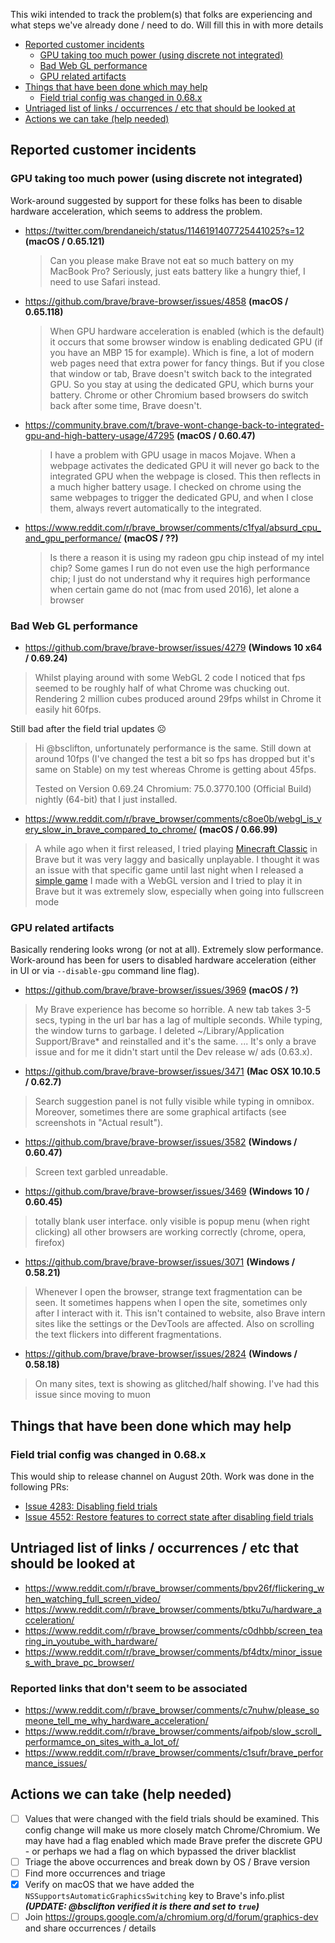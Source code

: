 This wiki intended to track the problem(s) that folks are experiencing and what steps we've already done / need to do. Will fill this in with more details

<!-- MarkdownTOC -->

- [Reported customer incidents](#reported-customer-incidents)
  - [GPU taking too much power \(using discrete not integrated\)](#gpu-taking-too-much-power-using-discrete-not-integrated)
  - [Bad Web GL performance](#bad-web-gl-performance)
  - [GPU related artifacts](#gpu-related-artifacts)
- [Things that have been done which may help](#things-that-have-been-done-which-may-help)
  - [Field trial config was changed in 0.68.x](#field-trial-config-was-changed-in-068x)
- [Untriaged list of links / occurrences / etc that should be looked at](#untriaged-list-of-links--occurrences--etc-that-should-be-looked-at)
- [Actions we can take \(help needed\)](#actions-we-can-take-help-needed)

<!-- /MarkdownTOC -->

## Reported customer incidents
### GPU taking too much power (using discrete not integrated)
Work-around suggested by support for these folks has been to disable hardware acceleration, which seems to address the problem.
-  https://twitter.com/brendaneich/status/1146191407725441025?s=12 **(macOS / 0.65.121)**
    > Can you please make Brave not eat so much battery on my MacBook Pro? Seriously, just eats battery like a hungry thief, I need to use Safari instead.

- https://github.com/brave/brave-browser/issues/4858 **(macOS / 0.65.118)**
    > When GPU hardware acceleration is enabled (which is the default) it occurs that some browser window is enabling dedicated GPU (if you have an MBP 15 for example). Which is fine, a lot of modern web pages need that extra power for fancy things. But if you close that window or tab, Brave doesn't switch back to the integrated GPU. So you stay at using the dedicated GPU, which burns your battery. Chrome or other Chromium based browsers do switch back after some time, Brave doesn't.

- https://community.brave.com/t/brave-wont-change-back-to-integrated-gpu-and-high-battery-usage/47295 **(macOS / 0.60.47)**
    > I have a problem with GPU usage in macos Mojave.  When a webpage activates the dedicated GPU it will never go back to the integrated GPU when the webpage is closed. This then reflects in a much higher battery usage. I checked on chrome using the same webpages to trigger the dedicated GPU, and when I close them, always revert automatically to the integrated.
- https://www.reddit.com/r/brave_browser/comments/c1fyal/absurd_cpu_and_gpu_performance/ **(macOS / ??)**
    > Is there a reason it is using my radeon gpu chip instead of my intel chip? Some games I run do not even use the high performance chip; I just do not understand why it requires high performance when certain game do not (mac from used 2016), let alone a browser

### Bad Web GL performance
- https://github.com/brave/brave-browser/issues/4279 **(Windows 10 x64 / 0.69.24)**


> Whilst playing around with some WebGL 2 code I noticed that fps seemed to be roughly half of what Chrome was chucking out. Rendering 2 million cubes produced around 29fps whilst in Chrome it easily hit 60fps.

Still bad after the field trial updates ☹️ 

> Hi @bsclifton, unfortunately performance is the same. Still down at around 10fps (I've changed the test a bit so fps has dropped but it's same on Stable) on my test whereas Chrome is getting about 45fps.
>
> Tested on Version 0.69.24 Chromium: 75.0.3770.100 (Official Build) nightly (64-bit) that I just installed.

- https://www.reddit.com/r/brave_browser/comments/c8oe0b/webgl_is_very_slow_in_brave_compared_to_chrome/ **(macOS / 0.66.99)**
> A while ago when it first released, I tried playing [Minecraft Classic](https://classic.minecraft.net/) in Brave but it was very laggy and basically unplayable. I thought it was an issue with that specific game until last night when I released a [simple game](https://gamejolt.com/games/super-ball-dodge/423602) I made with a WebGL version and I tried to play it in Brave but it was extremely slow, especially when going into fullscreen mode

### GPU related artifacts
Basically rendering looks wrong (or not at all). Extremely slow performance. Work-around has been for users to disabled hardware acceleration (either in UI or via `--disable-gpu` command line flag).
- https://github.com/brave/brave-browser/issues/3969 **(macOS / ?)**
> My Brave experience has become so horrible. A new tab takes 3-5 secs, typing in the url bar has a lag of multiple seconds. While typing, the window turns to garbage.  I deleted ~/Library/Application Support/Brave* and reinstalled and it's the same.
> ...
> It's only a brave issue and for me it didn't start until the Dev release w/ ads (0.63.x). 

- https://github.com/brave/brave-browser/issues/3471 **(Mac OSX 10.10.5 / 0.62.7)**
> Search suggestion panel is not fully visible while typing in omnibox.
Moreover, sometimes there are some graphical artifacts (see screenshots in "Actual result").

- https://github.com/brave/brave-browser/issues/3582 **(Windows / 0.60.47)**
> Screen text garbled unreadable.

- https://github.com/brave/brave-browser/issues/3469 **(Windows 10 / 0.60.45)**
> totally blank user interface. only visible is popup menu (when right clicking)
all other browsers are working correctly (chrome, opera, firefox)

- https://github.com/brave/brave-browser/issues/3071 **(Windows / 0.58.21)**
> Whenever I open the browser, strange text fragmentation can be seen. It sometimes happens when I open the site, sometimes only after I interact with it. This isn't contained to website, also Brave intern sites like the settings or the DevTools are affected. Also on scrolling the text flickers into different fragmentations.

- https://github.com/brave/brave-browser/issues/2824 **(Windows / 0.58.18)**
> On many sites, text is showing as glitched/half showing. I've had this issue since moving to muon


## Things that have been done which may help
### Field trial config was changed in 0.68.x
This would ship to release channel on August 20th. Work was done in the following PRs:
- [Issue 4283: Disabling field trials](https://github.com/brave/brave-browser/pull/4551)
- [Issue 4552: Restore features to correct state after disabling field trials](https://github.com/brave/brave-core/pull/2471)


## Untriaged list of links / occurrences / etc that should be looked at
- https://www.reddit.com/r/brave_browser/comments/bpv26f/flickering_when_watching_full_screen_video/
- https://www.reddit.com/r/brave_browser/comments/btku7u/hardware_acceleration/
- https://www.reddit.com/r/brave_browser/comments/c0dhbb/screen_tearing_in_youtube_with_hardware/
- https://www.reddit.com/r/brave_browser/comments/bf4dtx/minor_issues_with_brave_pc_browser/

### Reported links that don't seem to be associated
- https://www.reddit.com/r/brave_browser/comments/c7nuhw/please_someone_tell_me_why_hardware_acceleration/
- https://www.reddit.com/r/brave_browser/comments/aifpob/slow_scroll_performamce_on_sites_with_a_lot_of/
- https://www.reddit.com/r/brave_browser/comments/c1sufr/brave_performance_issues/

## Actions we can take (help needed)
- [ ] Values that were changed with the field trials should be examined. This config change will make us more closely match Chrome/Chromium. We may have had a flag enabled which made Brave prefer the discrete GPU - or perhaps we had a flag on which bypassed the driver blacklist
- [ ] Triage the above occurrences and break down by OS / Brave version
- [ ] Find more occurrences and triage
- [x] Verify on macOS that we have added the `NSSupportsAutomaticGraphicsSwitching` key to Brave's info.plist _**(UPDATE: @bsclifton verified it is there and set to `true`)**_
- [ ] Join https://groups.google.com/a/chromium.org/d/forum/graphics-dev and share occurrences / details